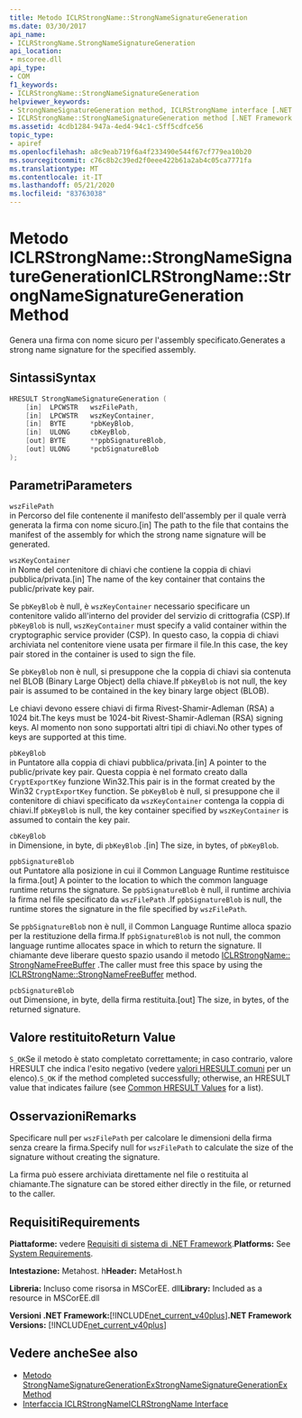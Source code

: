 ```yaml
---
title: Metodo ICLRStrongName::StrongNameSignatureGeneration
ms.date: 03/30/2017
api_name:
- ICLRStrongName.StrongNameSignatureGeneration
api_location:
- mscoree.dll
api_type:
- COM
f1_keywords:
- ICLRStrongName::StrongNameSignatureGeneration
helpviewer_keywords:
- StrongNameSignatureGeneration method, ICLRStrongName interface [.NET Framework hosting]
- ICLRStrongName::StrongNameSignatureGeneration method [.NET Framework hosting]
ms.assetid: 4cdb1284-947a-4ed4-94c1-c5ff5cdfce56
topic_type:
- apiref
ms.openlocfilehash: a8c9eab719f6a4f233490e544f67cf779ea10b20
ms.sourcegitcommit: c76c8b2c39ed2f0eee422b61a2ab4c05ca7771fa
ms.translationtype: MT
ms.contentlocale: it-IT
ms.lasthandoff: 05/21/2020
ms.locfileid: "83763038"
---
```

# <a name="iclrstrongnamestrongnamesignaturegeneration-method"></a><span data-ttu-id="d0f32-102">Metodo ICLRStrongName::StrongNameSignatureGeneration</span><span class="sxs-lookup"><span data-stu-id="d0f32-102">ICLRStrongName::StrongNameSignatureGeneration Method</span></span>
<span data-ttu-id="d0f32-103">Genera una firma con nome sicuro per l'assembly specificato.</span><span class="sxs-lookup"><span data-stu-id="d0f32-103">Generates a strong name signature for the specified assembly.</span></span>  
  
## <a name="syntax"></a><span data-ttu-id="d0f32-104">Sintassi</span><span class="sxs-lookup"><span data-stu-id="d0f32-104">Syntax</span></span>  
  
```cpp  
HRESULT StrongNameSignatureGeneration (
    [in]  LPCWSTR   wszFilePath,  
    [in]  LPCWSTR   wszKeyContainer,  
    [in]  BYTE      *pbKeyBlob,  
    [in]  ULONG     cbKeyBlob,  
    [out] BYTE      **ppbSignatureBlob,  
    [out] ULONG     *pcbSignatureBlob  
);  
```  
  
## <a name="parameters"></a><span data-ttu-id="d0f32-105">Parametri</span><span class="sxs-lookup"><span data-stu-id="d0f32-105">Parameters</span></span>  
 `wszFilePath`  
 <span data-ttu-id="d0f32-106">in Percorso del file contenente il manifesto dell'assembly per il quale verrà generata la firma con nome sicuro.</span><span class="sxs-lookup"><span data-stu-id="d0f32-106">[in] The path to the file that contains the manifest of the assembly for which the strong name signature will be generated.</span></span>  
  
 `wszKeyContainer`  
 <span data-ttu-id="d0f32-107">in Nome del contenitore di chiavi che contiene la coppia di chiavi pubblica/privata.</span><span class="sxs-lookup"><span data-stu-id="d0f32-107">[in] The name of the key container that contains the public/private key pair.</span></span>  
  
 <span data-ttu-id="d0f32-108">Se `pbKeyBlob` è null, è `wszKeyContainer` necessario specificare un contenitore valido all'interno del provider del servizio di crittografia (CSP).</span><span class="sxs-lookup"><span data-stu-id="d0f32-108">If `pbKeyBlob` is null, `wszKeyContainer` must specify a valid container within the cryptographic service provider (CSP).</span></span> <span data-ttu-id="d0f32-109">In questo caso, la coppia di chiavi archiviata nel contenitore viene usata per firmare il file.</span><span class="sxs-lookup"><span data-stu-id="d0f32-109">In this case, the key pair stored in the container is used to sign the file.</span></span>  
  
 <span data-ttu-id="d0f32-110">Se `pbKeyBlob` non è null, si presuppone che la coppia di chiavi sia contenuta nel BLOB (Binary Large Object) della chiave.</span><span class="sxs-lookup"><span data-stu-id="d0f32-110">If `pbKeyBlob` is not null, the key pair is assumed to be contained in the key binary large object (BLOB).</span></span>  
  
 <span data-ttu-id="d0f32-111">Le chiavi devono essere chiavi di firma Rivest-Shamir-Adleman (RSA) a 1024 bit.</span><span class="sxs-lookup"><span data-stu-id="d0f32-111">The keys must be 1024-bit Rivest-Shamir-Adleman (RSA) signing keys.</span></span> <span data-ttu-id="d0f32-112">Al momento non sono supportati altri tipi di chiavi.</span><span class="sxs-lookup"><span data-stu-id="d0f32-112">No other types of keys are supported at this time.</span></span>  
  
 `pbKeyBlob`  
 <span data-ttu-id="d0f32-113">in Puntatore alla coppia di chiavi pubblica/privata.</span><span class="sxs-lookup"><span data-stu-id="d0f32-113">[in] A pointer to the public/private key pair.</span></span> <span data-ttu-id="d0f32-114">Questa coppia è nel formato creato dalla `CryptExportKey` funzione Win32.</span><span class="sxs-lookup"><span data-stu-id="d0f32-114">This pair is in the format created by the Win32 `CryptExportKey` function.</span></span> <span data-ttu-id="d0f32-115">Se `pbKeyBlob` è null, si presuppone che il contenitore di chiavi specificato da `wszKeyContainer` contenga la coppia di chiavi.</span><span class="sxs-lookup"><span data-stu-id="d0f32-115">If `pbKeyBlob` is null, the key container specified by `wszKeyContainer` is assumed to contain the key pair.</span></span>  
  
 `cbKeyBlob`  
 <span data-ttu-id="d0f32-116">in Dimensione, in byte, di `pbKeyBlob` .</span><span class="sxs-lookup"><span data-stu-id="d0f32-116">[in] The size, in bytes, of `pbKeyBlob`.</span></span>  
  
 `ppbSignatureBlob`  
 <span data-ttu-id="d0f32-117">out Puntatore alla posizione in cui il Common Language Runtime restituisce la firma.</span><span class="sxs-lookup"><span data-stu-id="d0f32-117">[out] A pointer to the location to which the common language runtime returns the signature.</span></span> <span data-ttu-id="d0f32-118">Se `ppbSignatureBlob` è null, il runtime archivia la firma nel file specificato da `wszFilePath` .</span><span class="sxs-lookup"><span data-stu-id="d0f32-118">If `ppbSignatureBlob` is null, the runtime stores the signature in the file specified by `wszFilePath`.</span></span>  
  
 <span data-ttu-id="d0f32-119">Se `ppbSignatureBlob` non è null, il Common Language Runtime alloca spazio per la restituzione della firma.</span><span class="sxs-lookup"><span data-stu-id="d0f32-119">If `ppbSignatureBlob` is not null, the common language runtime allocates space in which to return the signature.</span></span> <span data-ttu-id="d0f32-120">Il chiamante deve liberare questo spazio usando il metodo [ICLRStrongName:: StrongNameFreeBuffer](iclrstrongname-strongnamefreebuffer-method.md) .</span><span class="sxs-lookup"><span data-stu-id="d0f32-120">The caller must free this space by using the [ICLRStrongName::StrongNameFreeBuffer](iclrstrongname-strongnamefreebuffer-method.md) method.</span></span>  
  
 `pcbSignatureBlob`  
 <span data-ttu-id="d0f32-121">out Dimensione, in byte, della firma restituita.</span><span class="sxs-lookup"><span data-stu-id="d0f32-121">[out] The size, in bytes, of the returned signature.</span></span>  
  
## <a name="return-value"></a><span data-ttu-id="d0f32-122">Valore restituito</span><span class="sxs-lookup"><span data-stu-id="d0f32-122">Return Value</span></span>  
 <span data-ttu-id="d0f32-123">`S_OK`Se il metodo è stato completato correttamente; in caso contrario, valore HRESULT che indica l'esito negativo (vedere [valori HRESULT comuni](/windows/win32/seccrypto/common-hresult-values) per un elenco).</span><span class="sxs-lookup"><span data-stu-id="d0f32-123">`S_OK` if the method completed successfully; otherwise, an HRESULT value that indicates failure (see [Common HRESULT Values](/windows/win32/seccrypto/common-hresult-values) for a list).</span></span>  
  
## <a name="remarks"></a><span data-ttu-id="d0f32-124">Osservazioni</span><span class="sxs-lookup"><span data-stu-id="d0f32-124">Remarks</span></span>  
 <span data-ttu-id="d0f32-125">Specificare null per `wszFilePath` per calcolare le dimensioni della firma senza creare la firma.</span><span class="sxs-lookup"><span data-stu-id="d0f32-125">Specify null for `wszFilePath` to calculate the size of the signature without creating the signature.</span></span>  
  
 <span data-ttu-id="d0f32-126">La firma può essere archiviata direttamente nel file o restituita al chiamante.</span><span class="sxs-lookup"><span data-stu-id="d0f32-126">The signature can be stored either directly in the file, or returned to the caller.</span></span>  
  
## <a name="requirements"></a><span data-ttu-id="d0f32-127">Requisiti</span><span class="sxs-lookup"><span data-stu-id="d0f32-127">Requirements</span></span>  
 <span data-ttu-id="d0f32-128">**Piattaforme:** vedere [Requisiti di sistema di .NET Framework](../../get-started/system-requirements.md).</span><span class="sxs-lookup"><span data-stu-id="d0f32-128">**Platforms:** See [System Requirements](../../get-started/system-requirements.md).</span></span>  
  
 <span data-ttu-id="d0f32-129">**Intestazione:** Metahost. h</span><span class="sxs-lookup"><span data-stu-id="d0f32-129">**Header:** MetaHost.h</span></span>  
  
 <span data-ttu-id="d0f32-130">**Libreria:** Incluso come risorsa in MSCorEE. dll</span><span class="sxs-lookup"><span data-stu-id="d0f32-130">**Library:** Included as a resource in MSCorEE.dll</span></span>  
  
 <span data-ttu-id="d0f32-131">**Versioni .NET Framework:**[!INCLUDE[net_current_v40plus](../../../../includes/net-current-v40plus-md.md)]</span><span class="sxs-lookup"><span data-stu-id="d0f32-131">**.NET Framework Versions:** [!INCLUDE[net_current_v40plus](../../../../includes/net-current-v40plus-md.md)]</span></span>  
  
## <a name="see-also"></a><span data-ttu-id="d0f32-132">Vedere anche</span><span class="sxs-lookup"><span data-stu-id="d0f32-132">See also</span></span>

- [<span data-ttu-id="d0f32-133">Metodo StrongNameSignatureGenerationEx</span><span class="sxs-lookup"><span data-stu-id="d0f32-133">StrongNameSignatureGenerationEx Method</span></span>](iclrstrongname-strongnamesignaturegenerationex-method.md)
- [<span data-ttu-id="d0f32-134">Interfaccia ICLRStrongName</span><span class="sxs-lookup"><span data-stu-id="d0f32-134">ICLRStrongName Interface</span></span>](iclrstrongname-interface.md)
